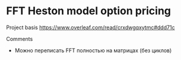 # FFT Heston model option pricing

Project basis
https://www.overleaf.com/read/crxdwgqxytmc#ddd71c

Comments
- Можно переписать FFT полностью на матрицах (без циклов)